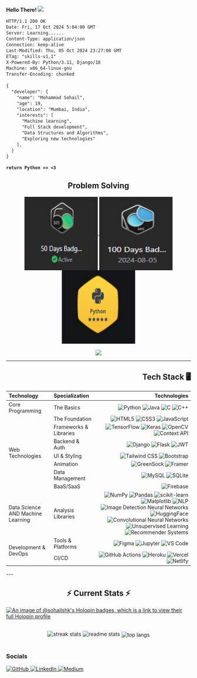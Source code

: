 <p align='left'><strong>Hello There! </strong><img src='https://user-images.githubusercontent.com/74038190/241763891-7bb1e704-6026-48f9-8435-2f4d40101348.gif' height='50'></p>

```http
HTTP/1.1 200 OK
Date: Fri, 17 Oct 2024 5:04:00 GMT
Server: Learning......
Content-Type: application/json
Connection: keep-alive
Last-Modified: Thu, 05 Oct 2024 23:27:00 GMT
ETag: "skills-v1.1"
X-Powered-By: Python/3.11, Django/18
Machine: x86_64-linux-gnu
Transfer-Encoding: chunked

{
  "developer": {
    "name": "Mohammad Sohail",
    "age": 19,
    "location": "Mumbai, India",
    "interests": [
      "Machine learning",
      "Full Stack development",
      "Data Structures and Algorithms",
      "Exploring new technologies"
    ],
  }
}
```
<p align='left'><strong><code>return Python == <3</code></strong></p>

<h2 align="center">Problem Solving</h2>  
<p align="center">
  <!-- LeetCode 50 Days Badge -->
  <a href="https://leetcode.com/hail50/" target="_blank">
    <img align="center" src="https://github.com/sohailshk/profile_assets/blob/6bcd97e740678f612a4ddbe45a026738b7ca5ffe/assets/Screenshot%202024-10-17%20222447.png" alt="LeetCode 50 Days Badge" height="200" width="200" />
  </a>
  
  <!-- LeetCode 100 Days Badge -->
  <a href="https://leetcode.com/sohailshk/" target="_blank">
    <img align="center" src="https://github.com/sohailshk/profile_assets/blob/6bcd97e740678f612a4ddbe45a026738b7ca5ffe/assets/Screenshot%202024-10-17%20222435.png" alt="LeetCode 100 Days Badge" height="200" width="200" />
  </a>
  
  <!-- HackerRank Python 5 Star Badge -->
  <a href="https://www.hackerrank.com/profile/sohailsaif504" target="_blank">
    <img align="center" src="https://github.com/sohailshk/profile_assets/blob/6bcd97e740678f612a4ddbe45a026738b7ca5ffe/assets/Screenshot%202024-10-17%20222359.png" alt="HackerRank Python 5 Star Badge" height="200" width="200" />
  </a>
</p>

<!-- LeetCode Stats Card -->
<p align="center">
  <img align="center" src="https://leetcard.jacoblin.cool/sohailshk?theme=dark&font=Nunito&ext=heatmap" />
</p>

---


<h2 align="right">Tech Stack 🖥️</h2>
<table>
  <thead>
    <tr>
      <th align="left">Technology</th>
      <th align="left">Specialization</th>
      <th align="right">Technologies</th>
    </tr>
  </thead>
  <tbody>
    <tr>
      <td rowspan="1">Core Programming</td>
      <td>The Basics</td>
      <td align="right">
        <img src="https://img.shields.io/badge/python-151b23?style=for-the-badge&logo=python" alt="Python">
        <img src="https://img.shields.io/badge/java-151b23.svg?style=for-the-badge&logo=openjdk&logoColor=%23ED8B00" alt="Java">
        <img src="https://img.shields.io/badge/c-151b23.svg?style=for-the-badge&logo=c" alt="C">
        <img src="https://img.shields.io/badge/c++-151b23.svg?style=for-the-badge&logo=c%2B%2B&logoColor=%2300599C" alt="C++">
      </td>
    </tr>
    <tr>
      <td rowspan="7">Web Technologies</td>
      <td>The Foundation</td>
      <td align="right">
        <img src="https://img.shields.io/badge/html5-0d1117.svg?style=for-the-badge&logo=html5" alt="HTML5">
        <img src="https://img.shields.io/badge/css3-0d1117.svg?style=for-the-badge&logo=css3&logoColor=%231572B6" alt="CSS3">
        <img src="https://img.shields.io/badge/javascript-0d1117.svg?style=for-the-badge&logo=javascript" alt="JavaScript">
      </td>
    </tr>
    <tr>
      <td>Frameworks & Libraries</td>
      <td align="right">
        <img src="https://img.shields.io/badge/tensorflow-0d1117.svg?style=for-the-badge&logo=tensorflow&logoColor=FF6F00" alt="TensorFlow">
       <img src="https://img.shields.io/badge/keras-0d1117.svg?style=for-the-badge&logo=keras&logoColor=D00000" alt="Keras">
        <img src="https://img.shields.io/badge/opencv-0d1117.svg?style=for-the-badge&logo=opencv&logoColor=5C3EE8" alt="OpenCV">
        <img src="https://img.shields.io/badge/Context--Api-151b23?style=for-the-badge&logo=react" alt="Context API">
      </td>
    </tr>
    <tr>
      <td>Backend & Auth</td>
      <td align="right">
        <img src="https://img.shields.io/badge/django-0d1117.svg?style=for-the-badge&logo=django&logoColor=white" alt="Django">
        <img src="https://img.shields.io/badge/flask-0d1117.svg?style=for-the-badge&logo=flask&logoColor=white" alt="Flask">
        <img src="https://img.shields.io/badge/JWT-0d1117?style=for-the-badge&logo=JSON%20web%20tokens" alt="JWT">
      </td>
    </tr>
    <tr>
      <td>UI & Styling</td>
      <td align="right">
        <img src="https://img.shields.io/badge/tailwindcss-151b23.svg?style=for-the-badge&logo=tailwind-css" alt="Tailwind CSS">
        <img src="https://img.shields.io/badge/bootstrap-151b23.svg?style=for-the-badge&logo=bootstrap" alt="Bootstrap">
      </td>
    </tr>
    <tr>
      <td>Animation</td>
      <td align="right">
        <img src="https://img.shields.io/badge/green%20sock-0d1117?style=for-the-badge&logo=greensock" alt="GreenSock">
        <img src="https://img.shields.io/badge/Framer-0d1117?style=for-the-badge&logo=framer&logoColor=blue" alt="Framer">
      </td>
    </tr>
    <tr>
      <td>Data Management</td>
      <td align="right">
        <img src="https://img.shields.io/badge/mysql-151b23.svg?style=for-the-badge&logo=mysql" alt="MySQL">
        <img src="https://img.shields.io/badge/sqlite-151b23.svg?style=for-the-badge&logo=sqlite" alt="SQLite">
      </td>
    </tr>
    <tr>
      <td>BaaS/SaaS</td>
      <td align="right">
        <img src="https://img.shields.io/badge/firebase-0d1117.svg?style=for-the-badge&logo=firebase&logoColor=%23ffca28" alt="Firebase">
      </td>
    </tr>
    <tr>
      <td>Data Science AND Machine Learning</td>
      <td>Analysis Libraries</td>
      <td align="right">
        <img src="https://img.shields.io/badge/numpy-151b23.svg?style=for-the-badge&logo=numpy&logoColor=%23777BB4" alt="NumPy">
        <img src="https://img.shields.io/badge/pandas-151b23.svg?style=for-the-badge&logo=pandas&logoColor=%232C2D72" alt="Pandas">
        <img src="https://img.shields.io/badge/scikit--learn-151b23.svg?style=for-the-badge&logo=scikit-learn" alt="scikit-learn">
        <img src="https://img.shields.io/badge/matplotlib-0d1117.svg?style=for-the-badge&logo=matplotlib&logoColor=white" alt="Matplotlib">
        <img src="https://img.shields.io/badge/NLP-0d1117.svg?style=for-the-badge&logo=ai&logoColor=white" alt="NLP">
        <img src="https://img.shields.io/badge/Image%20Detection%20NN-0d1117.svg?style=for-the-badge&logo=neuralnetwork&logoColor=white" alt="Image Detection Neural Networks">
        <img src="https://img.shields.io/badge/huggingface-0d1117.svg?style=for-the-badge&logo=huggingface&logoColor=yellow" alt="HuggingFace">
        <img src="https://img.shields.io/badge/CNN-0d1117.svg?style=for-the-badge&logo=neuralnetwork&logoColor=white" alt="Convolutional Neural Networks">
        <img src="https://img.shields.io/badge/Unsupervised%20Learning-0d1117.svg?style=for-the-badge&logo=machinelearning&logoColor=white" alt="Unsupervised Learning">
        <img src="https://img.shields.io/badge/Recommender%20Systems-0d1117.svg?style=for-the-badge&logo=ai&logoColor=white" alt="Recommender Systems">
      </td>
    </tr>
    <tr>
      <td rowspan="3">Development & DevOps</td>
      <td>Tools & Platforms</td>
      <td align="right">
        <img src="https://img.shields.io/badge/figma-%230d1117.svg?style=for-the-badge&logo=figma" alt="Figma">
        <img src="https://img.shields.io/badge/jupyter-%230d1117.svg?style=for-the-badge&logo=jupyter" alt="Jupyter">
        <img src="https://img.shields.io/badge/vscode-%230d1117.svg?style=for-the-badge&logo=visual-studio-code&logoColor=blue" alt="VS Code">
      </td>
    </tr>
    <tr>
      <td>CI/CD</td>
      <td align="right">
        <img src="https://img.shields.io/badge/githubactions-%230d1117.svg?style=for-the-badge&logo=githubactions" alt="GitHub Actions">
        <img src="https://img.shields.io/badge/heroku-%230d1117.svg?style=for-the-badge&logo=heroku&logoColor=%23430098" alt="Heroku">
        <img src="https://img.shields.io/badge/vercel-%230d1117.svg?style=for-the-badge&logo=vercel&logoColor=white" alt="Vercel">
        <img src="https://img.shields.io/badge/Netlify-%230d1117?style=for-the-badge&logo=netlify&logoColor=white" alt="Netlify">
      </td>
    </tr>
  </tbody>
</table>
---

 <h2 align="center">⚡ Current Stats ⚡</h2>

[![An image of @sohailshk's Holopin badges, which is a link to view their full Holopin profile](https://holopin.me/sohailshk)](https://holopin.io/@sohailshk)
 
<br>
<div align=center>
  <img width=390 src="https://streak-stats.demolab.com/?user=sohailshk&count_private=true&theme=react&border_radius=10" alt="streak stats"/>
  <img width=390 src="https://github-readme-stats.vercel.app/api?username=sohailshk&show_icons=true&theme=react&rank_icon=github&border_radius=10" alt="readme stats" />
  <img width=325 align="center" src="https://github-readme-stats.vercel.app/api/top-langs/?username=sohailshk&hide=HTML&langs_count=8&layout=compact&theme=react&border_radius=10&size_weight=0.5&count_weight=0.5&exclude_repo=github-readme-stats" alt="top langs" />
</div>
  <br/>

### Socials

<p align="left">
  <!-- GitHub -->
  <a href="https://www.github.com/sohailshk" target="_blank" rel="noreferrer">
    <picture>
      <source media="(prefers-color-scheme: dark)" srcset="https://raw.githubusercontent.com/danielcranney/readme-generator/main/public/icons/socials/github-dark.svg" />
      <source media="(prefers-color-scheme: light)" srcset="https://raw.githubusercontent.com/danielcranney/readme-generator/main/public/icons/socials/github.svg" />
      <img src="https://raw.githubusercontent.com/danielcranney/readme-generator/main/public/icons/socials/github.svg" width="32" height="32" alt="GitHub" />
    </picture>
  </a>

  <!-- LinkedIn -->
  <a href="https://www.linkedin.com/in/mohdsohailshk/" target="_blank" rel="noreferrer">
    <picture>
      <source media="(prefers-color-scheme: dark)" srcset="https://raw.githubusercontent.com/danielcranney/readme-generator/main/public/icons/socials/linkedin-dark.svg" />
      <source media="(prefers-color-scheme: light)" srcset="https://raw.githubusercontent.com/danielcranney/readme-generator/main/public/icons/socials/linkedin.svg" />
      <img src="https://raw.githubusercontent.com/danielcranney/readme-generator/main/public/icons/socials/linkedin.svg" width="32" height="32" alt="LinkedIn" />
    </picture>
  </a>

  <!-- Medium -->
  <a href="https://medium.com/@your-medium-profile" target="_blank" rel="noreferrer">
    <picture>
      <source media="(prefers-color-scheme: dark)" srcset="https://raw.githubusercontent.com/danielcranney/readme-generator/main/public/icons/socials/medium-dark.svg" />
      <source media="(prefers-color-scheme: light)" srcset="https://raw.githubusercontent.com/danielcranney/readme-generator/main/public/icons/socials/medium.svg" />
      <img src="https://raw.githubusercontent.com/danielcranney/readme-generator/main/public/icons/socials/medium.svg" width="32" height="32" alt="Medium" />
    </picture>
  </a>
</p>
